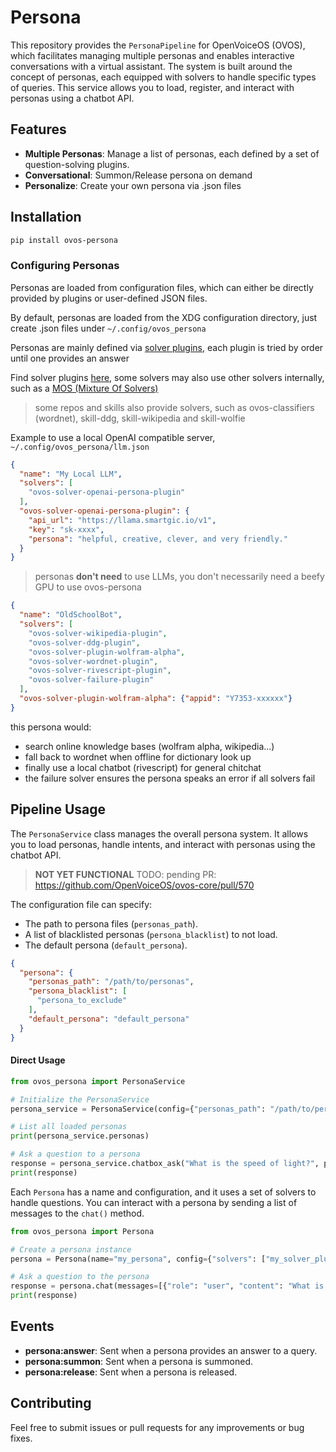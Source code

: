 # Persona

This repository provides the `PersonaPipeline` for OpenVoiceOS (OVOS), which facilitates managing multiple personas and enables interactive conversations with a virtual assistant. The system is built around the concept of personas, each equipped with solvers to handle specific types of queries. This service allows you to load, register, and interact with personas using a chatbot API.

## Features

- **Multiple Personas**: Manage a list of personas, each defined by a set of question-solving plugins.
- **Conversational**: Summon/Release persona on demand
- **Personalize**: Create your own persona via .json files


## Installation

```bash
pip install ovos-persona
```

### Configuring Personas

Personas are loaded from configuration files, which can either be directly provided by plugins or user-defined JSON files. 

By default, personas are loaded from the XDG configuration directory, just create .json files under `~/.config/ovos_persona`

Personas are mainly defined via [solver plugins](https://openvoiceos.github.io/ovos-technical-manual/solvers/), each plugin is tried by order until one provides an answer

Find solver plugins [here](https://github.com/OpenVoiceOS?q=solver&type=all), some solvers may also use other solvers internally, such as a [MOS (Mixture Of Solvers)](https://github.com/TigreGotico/ovos-MoS)

> some repos and skills also provide solvers, such as ovos-classifiers (wordnet), skill-ddg, skill-wikipedia and skill-wolfie

Example to use a local OpenAI compatible server, `~/.config/ovos_persona/llm.json`

```json
{
  "name": "My Local LLM",
  "solvers": [
    "ovos-solver-openai-persona-plugin"
  ],
  "ovos-solver-openai-persona-plugin": {
    "api_url": "https://llama.smartgic.io/v1",
    "key": "sk-xxxx",
    "persona": "helpful, creative, clever, and very friendly."
  }
}
```
> personas **don't need** to use LLMs, you don't necessarily need a beefy GPU to use ovos-persona

```json
{
  "name": "OldSchoolBot",
  "solvers": [
    "ovos-solver-wikipedia-plugin",
    "ovos-solver-ddg-plugin",
    "ovos-solver-plugin-wolfram-alpha",
    "ovos-solver-wordnet-plugin",
    "ovos-solver-rivescript-plugin",
    "ovos-solver-failure-plugin"
  ],
  "ovos-solver-plugin-wolfram-alpha": {"appid": "Y7353-xxxxxx"}
}
```

this persona would:
- search online knowledge bases (wolfram alpha, wikipedia...)
- fall back to wordnet when offline for dictionary look up
- finally use a local chatbot (rivescript) for general chitchat
- the failure solver ensures the persona speaks an error if all solvers fail

## Pipeline Usage

The `PersonaService` class manages the overall persona system. It allows you to load personas, handle intents, and interact with personas using the chatbot API.

> **NOT YET FUNCTIONAL** TODO: pending PR: https://github.com/OpenVoiceOS/ovos-core/pull/570

The configuration file can specify:
- The path to persona files (`personas_path`).
- A list of blacklisted personas (`persona_blacklist`) to not load.
- The default persona (`default_persona`).

```json
{
  "persona": {
    "personas_path": "/path/to/personas",
    "persona_blacklist": [
      "persona_to_exclude"
    ],
    "default_persona": "default_persona"
  }
}
```

#### Direct Usage

```python
from ovos_persona import PersonaService

# Initialize the PersonaService
persona_service = PersonaService(config={"personas_path": "/path/to/personas"})

# List all loaded personas
print(persona_service.personas)

# Ask a question to a persona
response = persona_service.chatbox_ask("What is the speed of light?", persona="my_persona")
print(response)
```

Each `Persona` has a name and configuration, and it uses a set of solvers to handle questions. You can interact with a persona by sending a list of messages to the `chat()` method.

```python
from ovos_persona import Persona

# Create a persona instance
persona = Persona(name="my_persona", config={"solvers": ["my_solver_plugin"]})

# Ask a question to the persona
response = persona.chat(messages=[{"role": "user", "content": "What is the capital of France?"}])
print(response)
```

## Events

- **persona:answer**: Sent when a persona provides an answer to a query.
- **persona:summon**: Sent when a persona is summoned.
- **persona:release**: Sent when a persona is released.


## Contributing

Feel free to submit issues or pull requests for any improvements or bug fixes.
